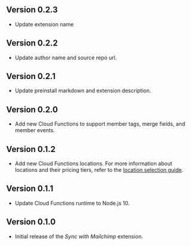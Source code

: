 ## Version 0.2.3

- Update extension name

## Version 0.2.2

- Update author name and source repo url.

## Version 0.2.1

- Update preinstall markdown and extension description.

## Version 0.2.0

- Add new Cloud Functions to support member tags, merge fields, and member events.

## Version 0.1.2

- Add new Cloud Functions locations. For more information about locations and their pricing tiers, refer to the [location selection guide](https://firebase.google.com/docs/functions/locations).

## Version 0.1.1

- Update Cloud Functions runtime to Node.js 10.

## Version 0.1.0

- Initial release of the _Sync with Mailchimp_ extension.
